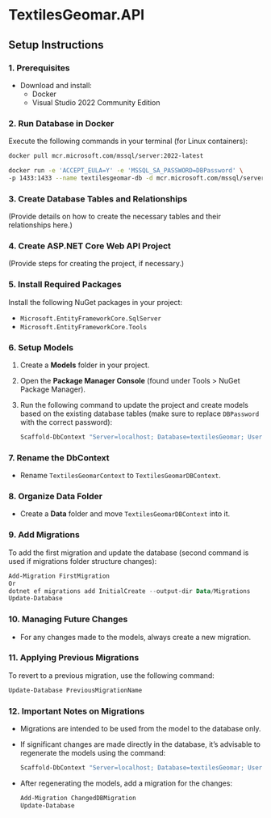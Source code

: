 
# TextilesGeomar.API

## Setup Instructions

### 1. Prerequisites

- Download and install:
  - Docker
  - Visual Studio 2022 Community Edition

### 2. Run Database in Docker

Execute the following commands in your terminal (for Linux containers):

```bash
docker pull mcr.microsoft.com/mssql/server:2022-latest

docker run -e 'ACCEPT_EULA=Y' -e 'MSSQL_SA_PASSWORD=DBPassword' \
-p 1433:1433 --name textilesgeomar-db -d mcr.microsoft.com/mssql/server:2022-latest
```

### 3. Create Database Tables and Relationships

(Provide details on how to create the necessary tables and their relationships here.)

### 4. Create ASP.NET Core Web API Project

(Provide steps for creating the project, if necessary.)

### 5. Install Required Packages

Install the following NuGet packages in your project:

- `Microsoft.EntityFrameworkCore.SqlServer`
- `Microsoft.EntityFrameworkCore.Tools`

### 6. Setup Models

1. Create a **Models** folder in your project.
2. Open the **Package Manager Console** (found under Tools > NuGet Package Manager).
3. Run the following command to update the project and create models based on the existing database tables (make sure to replace `DBPassword` with the correct password):

   ```powershell
   Scaffold-DbContext "Server=localhost; Database=textilesGeomar; User Id=sa; Password=DBPassword; TrustServerCertificate=True;" Microsoft.EntityFrameworkCore.SqlServer -OutputDir Models
   ```

### 7. Rename the DbContext

- Rename `TextilesGeomarContext` to `TextilesGeomarDBContext`.

### 8. Organize Data Folder

- Create a **Data** folder and move `TextilesGeomarDBContext` into it.

### 9. Add Migrations

To add the first migration and update the database (second command is used if migrations folder structure changes):

```powershell
Add-Migration FirstMigration
Or
dotnet ef migrations add InitialCreate --output-dir Data/Migrations
Update-Database
```

### 10. Managing Future Changes

- For any changes made to the models, always create a new migration.

### 11. Applying Previous Migrations

To revert to a previous migration, use the following command:

```powershell
Update-Database PreviousMigrationName
```

### 12. Important Notes on Migrations

- Migrations are intended to be used from the model to the database only. 
- If significant changes are made directly in the database, it’s advisable to regenerate the models using the command:

   ```powershell
   Scaffold-DbContext "Server=localhost; Database=textilesGeomar; User Id=sa; Password=DBPassword; TrustServerCertificate=True;" Microsoft.EntityFrameworkCore.SqlServer -OutputDir Models
   ```

- After regenerating the models, add a migration for the changes:

   ```powershell
   Add-Migration ChangedDBMigration 
   Update-Database
   ```
